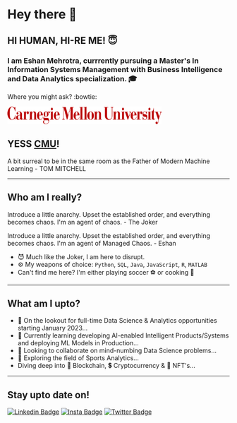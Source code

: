 # Hey there 👋

## HI HUMAN, HI-RE ME! :innocent:
<!--
**TwistedMat/TwistedMat** is a ✨ _special_ ✨ repository because its `README.md` (this file) appears on your GitHub profile.

Here are some ideas to get you started:

- 🔭 I’m currently working on ...
- 🌱 I’m currently learning ...
- 👯 I’m looking to collaborate on ...
- 🤔 I’m looking for help with ...
- 💬 Ask me about ...
- 📫 How to reach me: ...
- 😄 Pronouns: ...
- ⚡ Fun fact: ...
-->

### I am Eshan Mehrotra, currrently pursuing a Master's In Information Systems Management with Business Intelligence and Data Analytics specialization. :mortar_board:

Where you might ask? :bowtie:

<!-- <img src="/images/carnegie-mellon-university-300x300.png" width="100" height="100"> -->

<!-- <img src="/images/cmu-wordmark-horizontal-r.png" width="350" height="40"> -->
<img src="/images/CMU_logo_horiz_red.jpg" width="350" height="40">
<!-- ## CARNEGIE MELLON UNIVERSITY!  -->

## YESS **[CMU](https://www.cmu.edu/)**! 
A bit surreal to be in the same room as the Father of Modern Machine Learning - TOM MITCHELL

---
## Who am I really?
Introduce a little anarchy. Upset the established order, and everything becomes chaos. I'm an agent of chaos. - The Joker

Introduce a little anarchy. Upset the established order, and everything becomes chaos. I'm an agent of Managed Chaos. - Eshan 

- :smiling_imp: Much like the Joker, I am here to disrupt. 
 - ⚙️ My weapons of choice: `Python`, `SQL`, `Java`, `JavaScript`, `R`, `MATLAB`
 - Can't find me here? I'm either playing soccer :soccer: or cooking :spaghetti:
---
## What am I upto?
 - :eyes: On the lookout for full-time Data Science & Analytics opportunities starting January 2023...
 - 🌱 Currently learning developing AI-enabled Intelligent Products/Systems and deploying ML Models in Production...
 - 👯 Looking to collaborate on mind-numbing Data Science problems...
 - :telescope: Exploring the field of Sports Analytics...
 - Diving deep into 🔗 Blockchain, 💲 Cryptocurrency & 🤖 NFT's...
 ---
 ## Stay upto date on!
 [![Linkedin Badge](https://img.shields.io/badge/-eshan--mehrotra-blue?logo=LinkedIn&logoColor=white&link=https://www.linkedin.com/in/eshan-mehrotra/)](https://www.linkedin.com/in/eshan-mehrotra/)
 [![Insta Badge](https://img.shields.io/badge/-eshan__twistedmat-red?logo=Instagram&logoColor=white&link=https://www.instagram.com/eshan_twistedmat/?hl=en)](https://www.instagram.com/eshan_twistedmat/?hl=en)
 [![Twitter Badge](https://img.shields.io/badge/-Eshan__twistdmat-white?logo=Twitter&logoColor=blue&link=https://twitter.com/Eshan_twistdmat)](https://twitter.com/Eshan_twistdmat)

